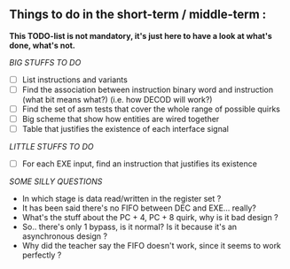 
Things to do in the short-term / middle-term :
--------------------------------------------------------------------------------

**This TODO-list is not mandatory, it's just here to have a look at
what's done, what's not.**

*BIG STUFFS TO DO*
- [ ] List instructions and variants
- [ ] Find the association between instruction binary word and instruction
    (what bit means what?) (i.e. how DECOD will work?)   
- [ ] Find the set of asm tests that cover the whole range of possible quirks
- [ ] Big scheme that show how entities are wired together
- [ ] Table that justifies the existence of each interface signal

*LITTLE STUFFS TO DO*
- [ ] For each EXE input, find an instruction that justifies its existence

*SOME SILLY QUESTIONS*
- In which stage is data read/written in the register set ?
- It has been said there's no FIFO between DEC and EXE... really?
- What's the stuff about the PC + 4, PC + 8 quirk, why is it bad design ?
- So.. there's only 1 bypass, is it normal?
  Is it because it's an asynchronous design ?
- Why did the teacher say the FIFO doesn't work, since it seems to work perfectly ?
